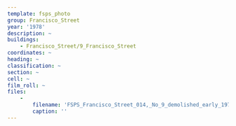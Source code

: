 ```yaml
---
template: fsps_photo
group: Francisco_Street
year: '1978'
description: ~
buildings:
    - Francisco_Street/9_Francisco_Street
coordinates: ~
heading: ~
classification: ~
section: ~
cell: ~
film_roll: ~
files:
    -
        filename: 'FSPS_Francisco_Street_014,_No_9_demolished_early_1979,_17-6-C,_1978.png'
        caption: ''
---
```

